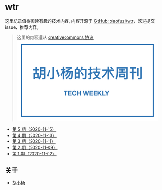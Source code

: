 # wtr

这里记录值得阅读有趣的技术内容, 内容开源于 [GitHub: xiaofuzi/wtr](https://github.com/xiaofuzi/wtr)，欢迎提交 issue，推荐内容。
  
> 这里的内容遵从 [creativecommons 协议](https://creativecommons.org/licenses/by/2.0/legalcode)
![tech-weekly](./assets/tech-weekly.png)
  
* [第 5 期（2020-11-15）](./weekly/2020-11-15.md)
* [第 4 期（2020-11-13）](./weekly/2020-11-13.md)
* [第 3 期（2020-11-11）](./weekly/2020-11-11.md)
* [第 2 期（2020-11-09）](./weekly/2020-11-09.md)
* [第 1 期（2020-11-02）](./weekly/2020-11-02.md)

  
## 关于
  
* [胡小杨](www.yangxiaofu.com)
